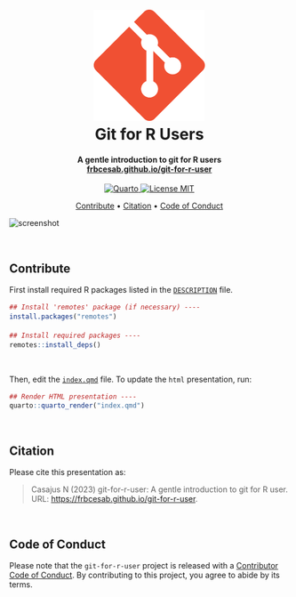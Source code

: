 <h1 align="center">
  <br>
  <a href="https://frbcesab.github.io/git-for-r-user"><img src="img/git-logo.png" alt="Logo" width="200"></a>
  <br>
  Git for R Users
  <br>
</h1>

<h4 align="center">A gentle introduction to git for R users
<br>
<a href="https://frbcesab.github.io/git-for-r-user" target="_blank"><b>frbcesab.github.io/git-for-r-user</b></a></h4>

<p align="center">
  <a href="https://quarto.org/">
    <img src="https://img.shields.io/badge/Made%20with-Quarto-blue.svg" alt="Quarto">
  </a>
  <a href="https://choosealicense.com/licenses/mit/">
    <img src="https://img.shields.io/badge/License-MIT-yellow.svg" alt="License MIT">
  </a>
</p>

<p align="center">
  <a href="#contribute">Contribute</a> •
  <a href="#citation">Citation</a> •
  <a href="#code-of-conduct">Code of Conduct</a>
</p>

![screenshot](img/markdownify.gif)


<br>


## Contribute

First install required R packages listed in the 
[`DESCRIPTION`](https://github.com/frbcesab/git-for-r-user/blob/main/DESCRIPTION)
file.

```r
## Install 'remotes' package (if necessary) ----
install.packages("remotes")

## Install required packages ----
remotes::install_deps()
```

<br>

Then, edit the 
[`index.qmd`](https://github.com/frbcesab/git-for-r-user/blob/main/index.Rmd) 
file. To update the `html` presentation, run: 

```r
## Render HTML presentation ----
quarto::quarto_render("index.qmd")
```


<br>


## Citation

Please cite this presentation as:

> Casajus N (2023) git-for-r-user: A gentle introduction to git for R user. 
URL: <https://frbcesab.github.io/git-for-r-user>.


<br>


## Code of Conduct

Please note that the `git-for-r-user` project is released with a
[Contributor Code of
Conduct](https://contributor-covenant.org/version/2/0/CODE_OF_CONDUCT.html).
By contributing to this project, you agree to abide by its terms.
